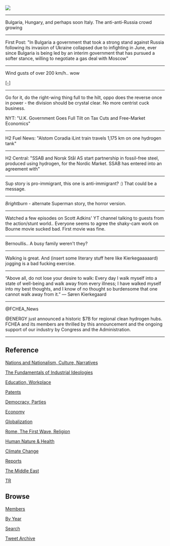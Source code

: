 <img src="https://drive.google.com/uc?export=view&id=1B2wf9R7AMH1d7Vw6e2mucLbIQ5NSjir7"/>

---

Bulgaria, Hungary, and perhaps soon Italy. The anti-anti-Russia crowd
growing

---

First Post: "In Bulgaria a government that took a strong stand against
Russia following its invasion of Ukraine collapsed due to infighting
in June, ever since Bulgaria is being led by an interim government
that has pursued a softer stance, willing to negotiate a gas deal with
Moscow"

---

Wind gusts of over 200 km/h.. wow

[[-]](https://pbs.twimg.com/media/FdW9gavXoAA3im2?format=jpg&name=small)

---

Go for it, do the right-wing thing full to the hilt, oppo does the
reverse once in power - the division should be crystal clear. No more
centrist cuck business.

NYT: "U.K. Government Goes Full Tilt on Tax Cuts and Free-Market Economics"

---

H2 Fuel News: "Alstom Coradia iLint train travels 1,175 km on one
hydrogen tank"

---

H2 Central: "SSAB and Norsk Stål AS start partnership in fossil-free
steel, produced using hydrogen, for the Nordic Market. SSAB has
entered into an agreement with"

---

Sup story is pro-immigrant, this one is anti-immigrant? :) That could
be a message.

---

*Brightburn* - alternate Superman story, the horror version.  

---

Watched a few episodes on Scott Adkins' YT channel talking to guests
from the action/stunt world.. Everyone seems to agree the shaky-cam
work on Bourne movie sucked bad. First movie was fine.

---

Bernoullis.. A busy family weren't they?

---

Walking is great. And (insert some literary stuff here like
Kierkegaaaaard) jogging is a bad fucking exercise. 

---

“Above all, do not lose your desire to walk: Every day I walk myself
into a state of well-being and walk away from every illness; I have
walked myself into my best thoughts, and I know of no thought so
burdensome that one cannot walk away from it.” — Søren Kierkegaard

---

@FCHEA_News

@ENERGY just announced a historic $7B for regional clean hydrogen
hubs. FCHEA and its members are thrilled by this announcement and the
ongoing support of our industry by Congress and the Administration.

---

## Reference

[Nations and Nationalism, Culture, Narratives](2013/02/nations-and-nationalism.html)

[The Fundamentals of Industrial Ideologies](2011/04/fundamentals-of-industrial-ideologies.html)

[Education, Workplace](2017/09/education-workplace.html)

[Patents](2018/09/patents.html)

[Democracy, Parties](2016/11/democracy.html)

[Economy](2018/05/economy.html)

[Globalization](2018/09/globalization.html)

[Rome, The First Wave, Religion](2017/12/rome.html)

[Human Nature & Health](2020/07/human-nature.html)

[Climate Change](2018/12/climate.html)

[Reports](2019/05/reports.html)

[The Middle East](2019/07/middleeast.html)

[TR](../tr)

## Browse

[Members](2022/08/members.html)

[By Year](years.html)

[Search](search.html)

[Tweet Archive](tweets/index.html)
